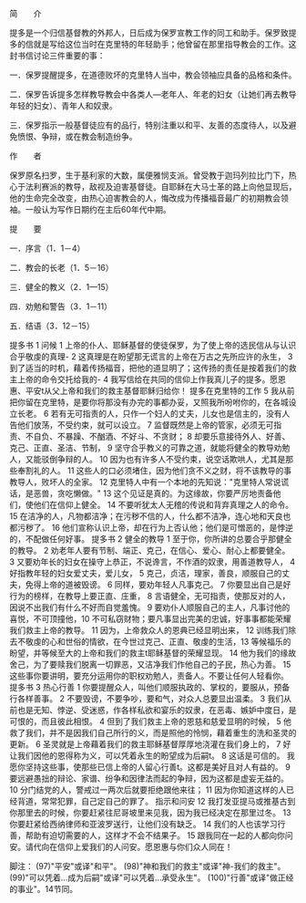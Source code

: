 简　　介

提多是一个归信基督教的外邦人，日后成为保罗宣教工作的同工和助手。保罗致提多的信就是写给这位当时在克里特的年轻助手；他曾留在那里指导教会的工作。这封书信讨论三件重要的事：

一．保罗提醒提多，在道德败坏的克里特人当中，教会领袖应具备的品格和条件。

二．保罗告诉提多怎样教导教会中各类人—老年人、年老的妇女（让她们再去教导年轻的妇女）、青年人和奴隶。

三．保罗指示一般基督徒应有的品行，特别注重以和平、友善的态度待人，以及避免愤恨、争辩，或在教会制造纷争。

作　　者

保罗原名扫罗，生于基利家的大数，属便雅悯支派。曾受教于迦玛列拉比门下，热心于法利赛派的教导，敌视及迫害基督徒。自耶稣在大马士革的路上向他显现后，他的生命完全改变，由热心迫害教会的人，悔改成为传播福音最广的初期教会领袖。一般认为写作日期约在主后60年代中期。

提　　要

一．序言（1．1－4）

二．教会的长老（1．5－16）

三．健全的教义（2．1—15）

四．劝勉和警告（3．1－11）

五．结语（3．12－15）

提多书 1
问候
1 上帝的仆人、耶稣基督的使徒保罗，为了使上帝的选民信从与认识合乎敬虔的真理- 2 这真理是在盼望那无谎言的上帝在万古之先所应许的永生， 3 到了适当的时机，藉着传扬福音，把他的道显明了；这传扬的责任是按着我们的救主上帝的命令交托给我的- 4 我写信给在共同的信仰上作我真儿子的提多。愿恩惠、平安t从父上帝和我们的救主基督耶稣归给你！
提多在克里特的工作
5 我从前把你留在克里特，是要你将那没有办完的事都办妥，又照我所吩咐你的，在各城设立长老。 6 若有无可指责的人，只作一个妇人的丈夫，儿女也是信主的，没有人告他们放荡，不受约束，就可以设立。 7 监督既然是上帝的管家，必须无可指责、不自负、不暴躁、不酗酒、不好斗、不贪财； 8 却要乐意接待外人、好善、克己、正直、圣洁、节制， 9 坚守合乎教义的可靠之道，就能将健全的教导劝勉人，又能驳倒争辩的人。
10 因为也有许多人不受约束，说空话欺哄人，尤其是那些奉割礼的人。 11 这些人的口必须堵住，因为他们贪不义之财，将不该教导的事教导人，败坏人的全家。 12 克里特人中有一个本地的先知说："克里特人常说谎话，是恶兽，贪吃懒做。" 13 这个见证是真的。为这缘故，你要严厉地责备他们，使他们在信仰上健全。 14 不要听犹太人无稽的传说和背弃真理之人的命令。 15 在洁净的人，凡物都洁净；在污秽不信的人，什么都不洁净，连心地和天良也都污秽了。 16 他们宣称认识上帝，却在行为上否认他；他们是可憎恶的，是悖逆的，不配做任何好事。
提多书 2
健全的教导
1 至于你，你所讲的总要合乎那健全的教导。 2 劝老年人要有节制、端正、克己，在信心、爱心、耐心上都要健全。 3 又要劝年长的妇女在操守上恭正，不说谗言，不作酒的奴隶，用善道教导人， 4 好指教年轻的妇女爱丈夫，爱儿女， 5 克己，贞洁，理家，善良，顺服自己的丈夫，免得上帝的道被毁谤。
6 同样，要劝年轻人凡事克己。 7 你要显出自己是好行为的榜样，在教导上要正直、庄重， 8 言语健全，无可指责，使那反对的人，因说不出我们有什么不好而自觉羞愧。
9 要劝仆人顺服自己的主人，凡事讨他的喜悦，不可顶撞他，10 不可私窃财物；要凡事显出完美的忠诚，好事事都能荣耀我们救主上帝的教导。
11 因为，上帝救众人的恩典已经显明出来， 12 训练我们除去不敬虔的心和世俗的情欲，在今世过克己、正直、敬虔的生活，13 等候福乐的盼望，并等候至大的上帝和我们的救主t耶稣基督的荣耀显现。 14 他为我们的缘故舍己，为了要赎我们脱离一切罪恶，又洁净我们作他自己的子民，热心为善。 15 这些事你要讲明，要充分运用你的职权劝勉人，责备人。不要让任何人轻看你。
提多书 3
热心行善
1 你要提醒众人，叫他们顺服执政的、掌权的，要服从，预备行各样善事。 2 不要毁谤，不要争吵，要和气，对众人总要显出温柔。 3 我们从前也是无知、悖逆、受迷惑，作各样私欲和宴乐的奴隶，在恶毒、嫉妒中度日，是可恨的，而且彼此相恨。 4 但到了我们救主上帝的恩慈和慈爱显明的时候， 5 他救了我们，并不是因我们自己所行的义，而是照他的怜悯，藉着重生的洗和圣灵的更新。 6 圣灵就是上帝藉着我们的救主耶稣基督厚厚地浇灌在我们身上的， 7 好让我们因他的恩得称为义，可以凭着永生的盼望成为后嗣t。 8 这话是可信的。 我愿你坚持这些事，使那些已信上帝的人留心行善t。这都是美好且对人有益的。
9 要远避愚拙的辩论、家谱、纷争和因律法而起的争辩，因为这都是虚妄无益的。 10 分门结党的人，警戒过一两次后就要拒绝跟他来往； 11 因为你知道这样的人已经背道，常常犯罪，自己定自己的罪了。
指示和问安
12 我打发亚提马或推基古到你那里去的时候，你要赶紧往尼哥坡里来见我，因为我已经决定在那里过冬。 13 你要赶紧给西纳律师和亚波罗送行，让他们没有缺乏。 14 我们的人也该学习行善，帮助有迫切需要的人，这样才不会不结果子。
15 跟我同在一起的人都向你问安。请代向在信仰上爱我们的人问安。愿恩惠与你们众人同在！

脚注：
(97)"平安"或译"和平"。
(98)"神和我们的救主"或译"神-我们的救主"。
(99)"可以凭着…成为后嗣"或译"可以凭着…承受永生"。
(100)"行善"或译"做正经的事业"。14节同。
